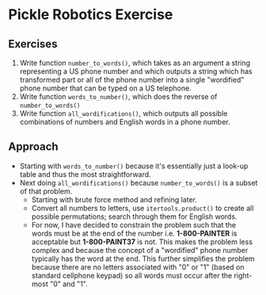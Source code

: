 # Pickle Robotics Exercise

## Exercises
1. Write function `number_to_words()`, which takes as an argument a string representing a US phone number and which outputs a string which has transformed part or all of the phone number into a single "wordified" phone number that can be typed on a US telephone.
2. Write function `words_to_number()`, which does the reverse of `number_to_words()`
3. Write function `all_wordifications()`, which outputs all possible combinations of numbers and English words in a phone number.

## Approach
- Starting with `words_to_number()` because it's essentially just a look-up table and thus the most straightforward. 
- Next doing `all_wordifications()` because `number_to_words()` is a subset of that problem.
  - Starting with brute force method and refining later. 
  - Convert all numbers to letters, use `itertools.product()` to create all possible permutations; search through them for English words.
  - For now, I have decided to constrain the problem such that the words must be at the end of the number i.e. **1-800-PAINTER** is acceptable but **1-800-PAINT37** is not. This makes the problem less complex and because the concept of a "wordified" phone number typically has the word at the end. This further simplifies the problem because there are no letters associated with "0" or "1" (based on standard cellphone keypad) so all words must occur after the right-most "0" and "1".